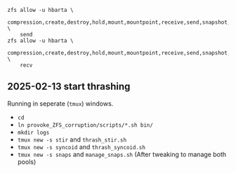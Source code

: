 

```text
zfs allow -u hbarta \
    compression,create,destroy,hold,mount,mountpoint,receive,send,snapshot,destroy,rollback \
    send
zfs allow -u hbarta \
    compression,create,destroy,hold,mount,mountpoint,receive,send,snapshot,destroy,rollback \
    recv
```

## 2025-02-13 start thrashing

Running in seperate (`tmux`) windows.

* `cd`
* `ln provoke_ZFS_corruption/scripts/*.sh bin/`
* `mkdir logs`
* `tmux new -s stir` and `thrash_stir.sh`
* `tmux new -s syncoid` and `thrash_syncoid.sh`
* `tmux new -s snaps` and `manage_snaps.sh` (After tweaking to manage both pools)
